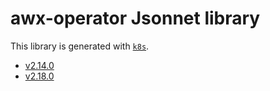 # awx-operator Jsonnet library

This library is generated with [`k8s`](https://github.com/jsonnet-libs/k8s).

- [v2.14.0](v2.14.0/README.md)
- [v2.18.0](v2.18.0/README.md)
